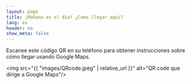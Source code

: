 ```yaml
---
layout: page
title: ¡Mañana es el día! ¿Como llegar aqui?
lang: es
header: no
show_meta: false
---
```


Escanee este código QR en su teléfono para obtener instrucciones sobre cómo llegar usando Google Maps.

<img src="{{ "images/QRcode.jpeg" | relative_url }}" alt="QR code que dirige a Google Maps"/>
